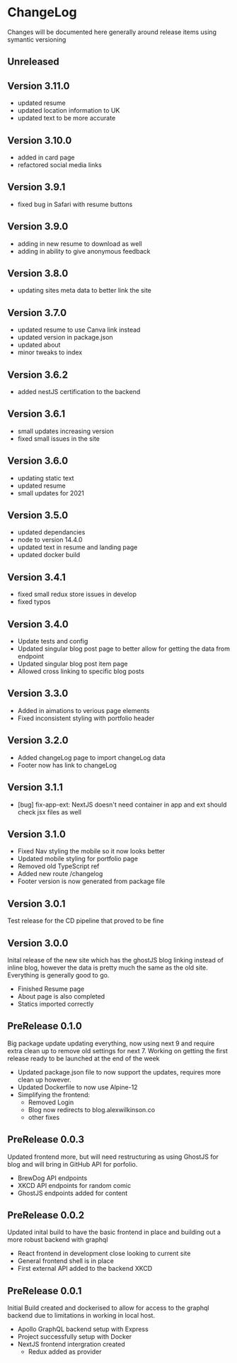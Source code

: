 # ChangeLog

Changes will be documented here generally around release items using symantic versioning

## Unreleased

## Version 3.11.0

- updated resume
- updated location information to UK
- updated text to be more accurate

## Version 3.10.0

- added in card page
- refactored social media links

## Version 3.9.1

- fixed bug in Safari with resume buttons

## Version 3.9.0

- adding in new resume to download as well
- adding in ability to give anonymous feedback

## Version 3.8.0

- updating sites meta data to better link the site

## Version 3.7.0

- updated resume to use Canva link instead
- updated version in package.json
- updated about
- minor tweaks to index

## Version 3.6.2

- added nestJS certification to the backend

## Version 3.6.1

- small updates increasing version
- fixed small issues in the site

## Version 3.6.0

- updating static text
- updated resume
- small updates for 2021

## Version 3.5.0

- updated dependancies
- node to version 14.4.0
- updated text in resume and landing page
- updated docker build

## Version 3.4.1

- fixed small redux store issues in develop
- fixed typos

## Version 3.4.0

- Update tests and config
- Updated singular blog post page to better allow for getting the data from endpoint
- Updated singular blog post item page
- Allowed cross linking to specific blog posts

## Version 3.3.0

- Added in aimations to verious page elements
- Fixed inconsistent styling with portfolio header

## Version 3.2.0

- Added changeLog page to import changeLog data
- Footer now has link to changeLog

## Version 3.1.1

- [bug] fix-app-ext: NextJS doesn't need container in app and ext should check jsx files as well

## Version 3.1.0

- Fixed Nav styling the mobile so it now looks better
- Updated mobile styling for portfolio page
- Removed old TypeScript ref
- Added new route /changelog
- Footer version is now generated from package file

## Version 3.0.1

Test release for the CD pipeline that proved to be fine

## Version 3.0.0

Inital release of the new site which has the ghostJS blog linking instead of inline blog, however the data is pretty much
the same as the old site. Everything is generally good to go.

- Finished Resume page
- About page is also completed
- Statics imported correctly

## PreRelease 0.1.0

Big package update updating everything, now using next 9 and require extra clean up to remove old settings for next 7. Working on getting the first release ready to be launched at the end of the week

- Updated package.json file to now support the updates, requires more clean up however.
- Updated Dockerfile to now use Alpine-12
- Simplifying the frontend:
  - Removed Login
  - Blog now redirects to blog.alexwilkinson.co
  - other fixes

## PreRelease 0.0.3

Updated frontend more, but will need restructuring as using GhostJS for blog and will bring in GitHub API for porfolio.

- BrewDog API endpoints
- XKCD API endpoints for random comic
- GhostJS endpoints added for content

## PreRelease 0.0.2

Updated inital build to have the basic frontend in place and building
out a more robust backend with graphql

- React frontend in development close looking to current site
- General frontend shell is in place
- First external API added to the backend XKCD

## PreRelease 0.0.1

Initial Build created and dockerised to allow for access to the graphql backend due to limitations in working in local host.

- Apollo GraphQL backend setup with Express
- Project successfully setup with Docker
- NextJS frontend intergration created
  - Redux added as provider

